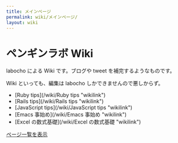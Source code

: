 ```yaml
---
title: メインページ
permalink: wiki/メインページ/
layout: wiki
---
```


ペンギンラボ Wiki
=================

labocho による Wiki です。ブログや tweet を補完するようなものです。

Wiki といっても、編集は labocho しかできませんので悪しからず。

-   [Ruby tips](/wiki/Ruby tips "wikilink")
-   [Rails tips](/wiki/Rails tips "wikilink")
-   [JavaScript tips](/wiki/JavaScript tips "wikilink")
-   [Emacs 事始め](/wiki/Emacs 事始め "wikilink")
-   [Excel の数式基礎](/wiki/Excel の数式基礎 "wikilink")

[ページ一覧を表示](特別:ページ一覧 "wikilink")
